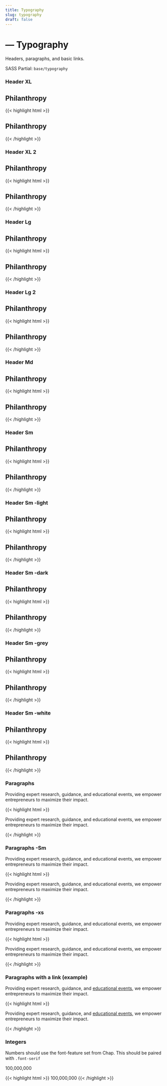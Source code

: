 ```yaml
---
title: Typography
slug: typography
draft: false
---
```


<!-- Header -->
<div class="styleguide__content">
  <h1>— Typography</h1>
  <p>Headers, paragraphs, and basic links.</p>
  <p>SASS Partial: <code>base/typography</code></p>

  <h3>Header XL</h3>
</div>

<!-- Result -->
<div class="styleguide__result">
  <h2 class="header-xl">Philanthropy</h2>
</div>

<!-- Markup -->

{{< highlight html  >}}<h2 class="header-xl">Philanthropy</h2>{{< /highlight >}}

<!-- Header -->
<div class="styleguide__content">
  <h3>Header XL 2</h3>
</div>

<!-- Result -->
<div class="styleguide__result">
  <h2 class="header-xl-2">Philanthropy</h2>
</div>

<!-- Markup -->

{{< highlight html  >}}<h2 class="header-xl-2">Philanthropy</h2>{{< /highlight >}}

<!-- Header -->
<div class="styleguide__content">
  <h3>Header Lg</h3>
</div>

<!-- Result -->
<div class="styleguide__result">
  <h2 class="header-lg">Philanthropy</h2>
</div>

<!-- Markup -->

{{< highlight html  >}}<h2 class="header-lg">Philanthropy</h2>{{< /highlight >}}

<!-- Header -->
<div class="styleguide__content">
  <h3>Header Lg 2</h3>
</div>

<!-- Result -->
<div class="styleguide__result">
  <h2 class="header-lg-2">Philanthropy</h2>
</div>

<!-- Markup -->

{{< highlight html  >}}<h2 class="header-lg-2">Philanthropy</h2>{{< /highlight >}}

<!-- Header -->
<div class="styleguide__content">
  <h3>Header Md</h3>
</div>

<!-- Result -->
<div class="styleguide__result">
  <h2 class="header-md">Philanthropy</h2>
</div>

<!-- Markup -->

{{< highlight html  >}}<h2 class="header-md">Philanthropy</h2>{{< /highlight >}}

<!-- Header -->
<div class="styleguide__content">
  <h3>Header Sm</h3>
</div>

<!-- Result -->
<div class="styleguide__result">
  <h2 class="header-sm">Philanthropy</h2>
</div>

<!-- Markup -->

{{< highlight html  >}}<h2 class="header-sm">Philanthropy</h2>{{< /highlight >}}

<!-- Header -->
<div class="styleguide__content">
  <h3>Header Sm -light</h3>
</div>

<!-- Result -->
<div class="styleguide__result">
  <h2 class="header-sm -light">Philanthropy</h2>
</div>

<!-- Markup -->

{{< highlight html  >}}<h2 class="header-sm -light">Philanthropy</h2>{{< /highlight >}}

<!-- Header -->
<div class="styleguide__content">
  <h3>Header Sm -dark</h3>
</div>

<!-- Result -->
<div class="styleguide__result">
  <h2 class="header-sm -dark">Philanthropy</h2>
</div>

<!-- Markup -->

{{< highlight html  >}}<h2 class="header-sm -dark">Philanthropy</h2>{{< /highlight >}}

<!-- Header -->
<div class="styleguide__content">
  <h3>Header Sm -grey</h3>
</div>

<!-- Result -->
<div class="styleguide__result">
  <h2 class="header-sm -grey">Philanthropy</h2>
</div>

<!-- Markup -->

{{< highlight html  >}}<h2 class="header-sm -grey">Philanthropy</h2>{{< /highlight >}}

<!-- Header -->
<div class="styleguide__content">
  <h3>Header Sm -white</h3>
</div>

<!-- Result -->
<div class="styleguide__result bg-green-darkest p-4">
  <h2 class="header-sm -white">Philanthropy</h2>
</div>

<!-- Markup -->

{{< highlight html  >}}<h2 class="header-sm -white">Philanthropy</h2>{{< /highlight >}}

<!-- Header -->
<div class="styleguide__content">
  <h3>Paragraphs</h3>
</div>

<!-- Result -->
<div class="styleguide__result">
  <div class="paragraphs">
    <p>Providing expert research, guidance, and educational events, we empower entrepreneurs to maximize their impact.</p>
  </div>
</div>

<!-- Markup -->

{{< highlight html  >}}

<div class="paragraphs">
    <p>Providing expert research, guidance, and educational events, we empower entrepreneurs to maximize their impact.</p>
  </div>
{{< /highlight >}}

<!-- Header -->
<div class="styleguide__content">
  <h3>Paragraphs -Sm</h3>
</div>

<!-- Result -->
<div class="styleguide__result">
  <div class="paragraphs -sm">
    <p>Providing expert research, guidance, and educational events, we empower entrepreneurs to maximize their impact.</p>
  </div>
</div>

<!-- Markup -->

{{< highlight html  >}}

<div class="paragraphs -sm">
    <p>Providing expert research, guidance, and educational events, we empower entrepreneurs to maximize their impact.</p>
  </div>
{{< /highlight >}}

<!-- Header -->
<div class="styleguide__content">
  <h3>Paragraphs -xs</h3>
</div>

<!-- Result -->
<div class="styleguide__result">
  <div class="paragraphs -xs">
    <p>Providing expert research, guidance, and educational events, we empower entrepreneurs to maximize their impact.</p>
  </div>
</div>

<!-- Markup -->

{{< highlight html  >}}

<div class="paragraphs -sm">
    <p>Providing expert research, guidance, and educational events, we empower entrepreneurs to maximize their impact.</p>
  </div>
{{< /highlight >}}

<!-- Header -->
<div class="styleguide__content">
  <h3>Paragraphs with a link (example)</h3>
</div>

<!-- Result -->
<div class="styleguide__result">
  <div class="paragraphs">
    <p>Providing expert research, guidance, and <a href="">educational events</a>, we empower entrepreneurs to maximize their impact.</p>
  </div>
</div>

<!-- Markup -->

{{< highlight html  >}}

  <div class="paragraphs">
    <p>Providing expert research, guidance, and <a href="">educational events</a>, we empower entrepreneurs to maximize their impact.</p>
  </div>
{{< /highlight >}}

<!-- Header -->
<div class="styleguide__content">
  <h3>Integers</h3>
  <p>Numbers should use the font-feature set from Chap. This should be paired with <code>.font-serif</code></p>
</div>

<!-- Result -->
<div class="styleguide__result">
  <span class="font-integer | font-serif">100,000,000</span>
</div>

<!-- Markup -->

{{< highlight html  >}}
<span class="font-integer | font-serif">100,000,000</span>
{{< /highlight >}}
